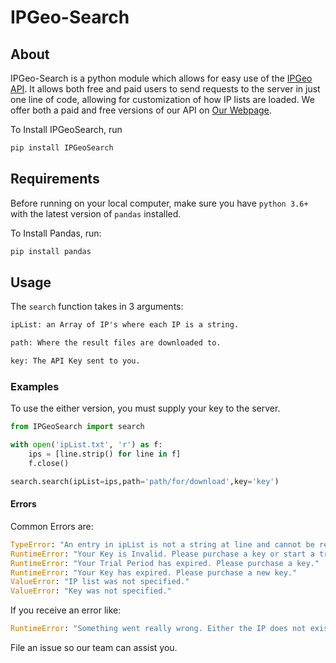 # IPGeo-Search

## About

IPGeo-Search is a python module which allows for easy use of the [IPGeo API](https://github.com/MatthiasRathbun/IPGeo). It allows both free and paid users to send requests to the server in just one line of code, allowing for customization of how IP lists are loaded. We offer both a paid and free versions of our API on [Our Webpage](http://ipgeo.azurewebsites.net/).

To Install IPGeoSearch, run

```cmd
pip install IPGeoSearch
```

## Requirements

Before running on your local computer, make sure you have `python 3.6+` with the latest version of `pandas` installed.

To Install Pandas, run:

```cmd
pip install pandas
```

## Usage

The `search` function takes in 3 arguments:

```txt
ipList: an Array of IP's where each IP is a string.

path: Where the result files are downloaded to.

key: The API Key sent to you.

```

### Examples

To use the either version, you must supply your key to the server.

```python
from IPGeoSearch import search

with open('ipList.txt', 'r') as f:
    ips = [line.strip() for line in f]
    f.close()

search.search(ipList=ips,path='path/for/download',key='key')
```

#### Errors

Common Errors are:

```python
TypeError: "An entry in ipList is not a string at line and cannot be read by the server"
RuntimeError: "Your Key is Invalid. Please purchase a key or start a trial."
RuntimeError: "Your Trial Period has expired. Please purchase a key."
RuntimeError: "Your Key has expired. Please purchase a new key."
ValueError: "IP list was not specified."
ValueError: "Key was not specified."
```

If you receive an error like:

```python
RuntimeError: "Something went really wrong. Either the IP does not exist in the database, server is down, or another error occured. Check x.x.x.x.json for more details and file an issue if you are unable to solve the problem."
```

File an issue so our team can assist you.
